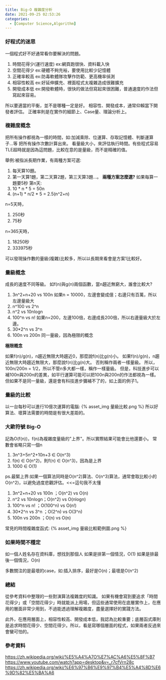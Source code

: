 ```yaml
---
title: Big-O 複雜度分析
date: 2021-09-25 02:53:26
categories:
  - [Computer Science,Algorithm]
---
```


### 好程式的迷思
一個程式好不好通常看你要解決的問題。
1. 時間花得少(運行速度) ex:網頁跑很快、資料載入快
2. 空間花得少 ex:硬體不夠充裕，要使用比較少記憶體
3. 正確率較高 ex:防毒軟體隊攻擊作防範、更高機率偵測
4. 相容性較高 ex:好延伸擴充、裡面程式太複雜造成很難擴充
5. 開發成本低 ex:開發軟體時，很快的做法但寫起來很困難，普通速度的作法但寫起來容易。

所以要適當的平衡，並不是哪種一定是好。
相容性、開發成本，通常仰賴當下開發者評估。
正確率則是在實作的細節上、Case量、理論分析上。

### 複雜度概念
把所有操作都視為一樣的時間，如:加減乘除、位運算、存取記憶體、判斷運算子...等
把所有操作次數計算出來。
看量級大小，來評估執行時間。有些程式容易TLE超時就是因為這問題，比較在意的是量級，而不是精確的值。

舉例:被指派長期作業，有兩種方案可選:
1. 每天算10題。
2. 第一天算1題，第二天算2題，第三天算3題...。
**兩種方案怎麼選?**
如果每算一題要5秒
第n天:
1. 10 * n * 5 = 50n
2. (n+1) * n/2 * 5 = 2.5(n^2+n)

n=5天時，
1. 250秒
2. 75秒

n=365天時，
1. 18250秒
2. 333975秒

可以發現操作數的量級(複雜)比較多，所以以長期來看會是方案1比較好。



### 量級概念
成長的速度不同等級。
如f(n)與g(n)兩個函數，當n趨近無窮大，誰會比較大?

1. 3n^2+n+20 vs 100n 如果n = 10000，左邊會變成億；右邊只有百萬，所以左邊量級大
2. n^100 vs 2^n
3. n^2 vs 10nlogn
4. 100^n vs n! 如果n=200，左邊100倍，右邊成長200倍，所以右邊量級大於左邊。
5. 30*2^n vs 3^n
6. 100n vs 200n 同一量級，因為極限的概念

**極限概念**

如果f(n)/g(n)，n趨近無限大時趨近0，那麼說f(n)比g(n)小。
如果f(n)/g(n)，n趨近無限大時趨近無限大，那麼說f(n)比g(n)大。
否則稱作兩者一樣量級。
所以，100n/200n = 1/2，所以不管n多大都一樣，稱作一樣量級。
但是，科技進步可以補100n與200n的差異，如平行運算可能可以把100n與200n的作法都視為一樣。但如果不是同一量級，還是會有科技進步彌補不了的，如上面的例子1。

### 量級的比較
以一台每秒可以進行10億次運算的電腦:
{% asset_img 量級比較.png %}
所以好算法、壞算法需要的時間是有很大差距的。

### 大歐符號 Big-O
記為O(f(n))，f(n)為複雜度量級的"上界"。所以實際結果可能會比他還要小。
常數會省略只寫一個n
1. 3n^3+5n^2+10n+3 ∈ O(n^3)
2. f(n) ∈ O(n^2)，則f(n) ∈ O(n^3)，因為是上界
3. 1000 ∈ O(1) 

ps.最緊上界:如果一個算法同時是O(n^2)算法、O(n^3)算法，通常會取比較小的O(n^2)，以避免過度悲觀評估。<<=這句我不太懂

1. 3n^2+n+20 vs 100n ；O(n^2) vs O(n)
3. n^2 vs 10nlogn；O(n^2) vs O(nlogn)
4. 100^n vs n! ；O(100^n) vs O(n!)
5. 30*2^n vs 3^n ；O(2^n) vs O(3^n)
6. 100n vs 200n ；O(n) vs O(n)

常見的時間複雜度函式:
{% asset_img 量級比較範例圖.png %}

### 如果時間不穩定
如一個人姓名存在資料庫，想找到那個人
如果是排第一個情況，O(1)
如果是排最後一個情況，O(n)

多數關注的是最壞的case，如:插入排序，最好是O(n)；最壞是O(n^2)

### 總結
從參考資料中整理的一些對演算法複雜度的知識。
如果有機會寫到要追求「時間花得少」或「空間花得少」時就能派上用場，但這些通常使用在底層實作上，在應用的層面非常少用到，不過能透過理解複雜度，盡量選擇好的實踐方法。

此外，在應用層面上，相容性較高、開發成本低，我認為比較重要；底層函式庫則是追求時間花得少、空間花得少。所以，看是寫哪個層面的程式，如果兩者反過來會蠻可怕的。

### 參考資料
https://zh.wikipedia.org/wiki/%E5%A4%A7O%E7%AC%A6%E5%8F%B7
https://www.youtube.com/watch?app=desktop&v=_r7cfVrn28c
https://zh.wikipedia.org/wiki/%E6%97%B6%E9%97%B4%E5%A4%8D%E6%9D%82%E5%BA%A6